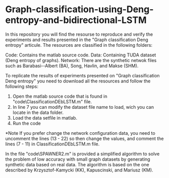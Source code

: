 # Graph-classification-using-Deng-entropy-and-bidirectional-LSTM

In this repository you will find the resourse to reproduce and verify the experiments and results presented in the "Graph classification Deng entropy" articule.
The resources are classified in the following folders:

Code: Contains the matlab source code.
Data: Containing TUDA dataset (Deng entropy of graphs).
Network: There are the synthetic netwok files such as Barabasi--Albert (BA), Song, Havlin, and Makse (SHM).

To replicate the results of experiments presented on "Graph classification Deng entropy" you need to download all the resources and follow the following steps:

1. Open the matlab source code that is found in "code\ClassificationDEbLSTM.m" file.
2. In line 7 you can modify the dataset file name to load,  wich you can locate in the data folder.
3. Load the data setfile in matlab.
4. Run the code 

*Note
 If you prefer change the network configuration data, you need to uncomment the lines (13 - 22) so then change the values, and comment the lines (7 - 11) in ClassificationDEbLSTM.m file.

 In the file "code\SPAWNER2.m" is provided a simplified algorithm to solve the problem of low accuracy with small graph datasets by generating synthetic data based on real data. The algorithm is based on the one described by Krzysztof-Kamycki (KK), Kapuscinski, and Mariusz (KM).
